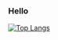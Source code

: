 ### Hello


[![Top Langs](https://github-readme-stats.vercel.app/api/top-langs/?username=JackDunlop&layout=compact)](https://github.com/JackDunlop/github-readme-stats)
